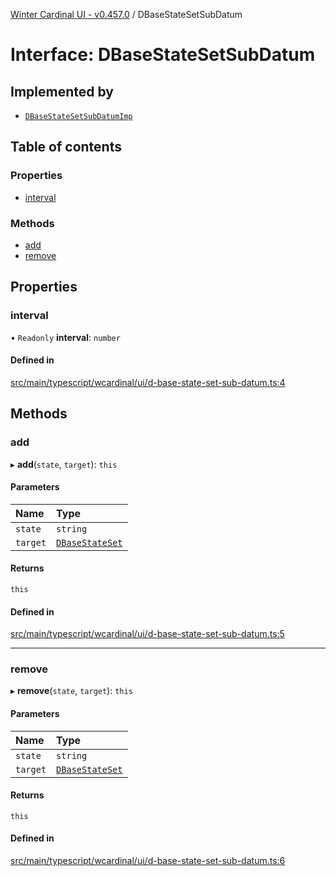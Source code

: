 [Winter Cardinal UI - v0.457.0](../index.md) / DBaseStateSetSubDatum

# Interface: DBaseStateSetSubDatum

## Implemented by

- [`DBaseStateSetSubDatumImp`](../classes/DBaseStateSetSubDatumImp.md)

## Table of contents

### Properties

- [interval](DBaseStateSetSubDatum.md#interval)

### Methods

- [add](DBaseStateSetSubDatum.md#add)
- [remove](DBaseStateSetSubDatum.md#remove)

## Properties

### interval

• `Readonly` **interval**: `number`

#### Defined in

[src/main/typescript/wcardinal/ui/d-base-state-set-sub-datum.ts:4](https://github.com/winter-cardinal/winter-cardinal-ui/blob/v0.457.0/src/main/typescript/wcardinal/ui/d-base-state-set-sub-datum.ts#L4)

## Methods

### add

▸ **add**(`state`, `target`): `this`

#### Parameters

| Name | Type |
| :------ | :------ |
| `state` | `string` |
| `target` | [`DBaseStateSet`](DBaseStateSet.md) |

#### Returns

`this`

#### Defined in

[src/main/typescript/wcardinal/ui/d-base-state-set-sub-datum.ts:5](https://github.com/winter-cardinal/winter-cardinal-ui/blob/v0.457.0/src/main/typescript/wcardinal/ui/d-base-state-set-sub-datum.ts#L5)

___

### remove

▸ **remove**(`state`, `target`): `this`

#### Parameters

| Name | Type |
| :------ | :------ |
| `state` | `string` |
| `target` | [`DBaseStateSet`](DBaseStateSet.md) |

#### Returns

`this`

#### Defined in

[src/main/typescript/wcardinal/ui/d-base-state-set-sub-datum.ts:6](https://github.com/winter-cardinal/winter-cardinal-ui/blob/v0.457.0/src/main/typescript/wcardinal/ui/d-base-state-set-sub-datum.ts#L6)
